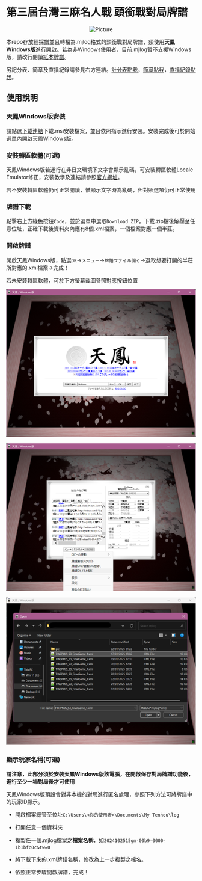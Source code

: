 # 第三屆台灣三麻名人戰 頭銜戰對局牌譜

<div align=center>
<img src="./pic/icon.png" 
        alt="Picture" 
        width="150" 
        height="150" />
</div>

本repo存放經採譜並且轉檔為.mjlog格式的頭銜戰對局牌譜，須使用**天鳳Windows版**進行開啟。若為非Windows使用者，目前.mjlog暫不支援Windows版，請改行閱讀[紙本牌譜](https://cdn.discordapp.com/attachments/1149733468364886136/1331302081159757895/b47221a0c233c4f8.pdf?ex=67911f2e&is=678fcdae&hm=e95409759c25b14971805083a9c41f17486bfe70c2050fbd940c508f3fe7600c&)。

另記分表、簡章及直播紀錄請參見右方連結。[計分表點我](https://docs.google.com/spreadsheets/d/1bFuefzjcWxiZ1rb29PK3fgdZE713nEdgo8pEJ20eYZU)，[簡章點我](https://drive.google.com/file/d/14kP23hqaxPGX0HM86dDshcPOdGDw37c8)，[直播紀錄點我](https://www.youtube.com/live/n_WNkw-Xmwk)。

## 使用說明

### 天鳳Windows版安裝

請點選[下載連結](https://tenhou.net/1/tenhou-win.msi)下載.msi安裝檔案，並且依照指示進行安裝。安裝完成後可於開始選單內開啟天鳳Windows版。

### 安裝轉區軟體(可選)

天鳳Windows版若運行在非日文環境下文字會顯示亂碼，可安裝轉區軟體Locale Emulator修正，安裝教學及連結請參照[官方網址](https://xupefei.github.io/Locale-Emulator/)。

若不安裝轉區軟體仍可正常閱讀，惟顯示文字時為亂碼，但對照選項仍可正常使用

### 牌譜下載

點擊右上方綠色按鈕``Code``，並於選單中選取``Download ZIP``，下載.zip檔後解壓至任意位址，正確下載後資料夾內應有8個.xml檔案，一個檔案對應一個半莊。

### 開啟牌譜

開啟天鳳Windows版，點選``OK``→``メニュー``→``牌譜ファイル開く``→選取想要打開的半莊所對應的.xml檔案→完成！

若未安裝轉區軟體，可於下方螢幕截圖參照對應按鈕位置

![img](./pic/tut1.png)

![img](./pic/tut2.png)

![img](./pic/tut3.png)

### 顯示玩家名稱(可選)

**請注意，此部分須於安裝天鳳Windows版該電腦，在開啟保存對局牌譜功能後，進行至少一場對局後才可使用**

天鳳Windows版預設會對非本機的對局進行匿名處理，參照下列方法可將牌譜中的玩家ID顯示。

* 開啟檔案總管至位址``C:\Users\<你的使用者>\Documents\My Tenhou\log``

* 打開任意一個資料夾

* 複製任一個.mjlog檔案之**檔案名稱**，如``2024102515gm-00b9-0000-1b1bfc0c&tw=0``

* 將下載下來的.xml牌譜名稱，修改為上一步複製之檔名。

* 依照正常步驟開啟牌譜，完成！
